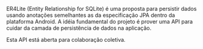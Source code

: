 ER4Lite (Entity Relationship for SQLite) é uma proposta para persistir dados usando anotações semelhantes as da especificação JPA dentro da plataforma Android. A idéia fundamental do projeto é prover uma API para cuidar da camada de persistência de dados na aplicação. 

Esta API está aberta para colaboração coletiva. 
